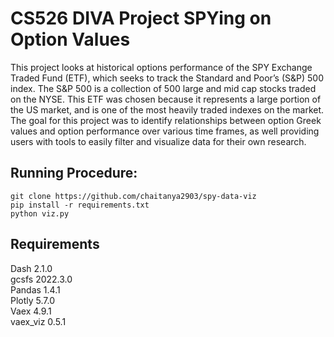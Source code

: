 # CS526 DIVA Project SPYing on Option Values


This project looks at historical options performance of the SPY Exchange Traded Fund (ETF), which seeks to track the Standard and Poor’s (S&P) 500 index. The S&P 500 is a collection of 500 large and mid
cap stocks traded on the NYSE. This ETF was chosen because it represents a large portion of the US market, and is one of the most heavily traded indexes on the market. The goal for
this project was to identify relationships between option Greek values and option performance over various time frames, as well providing users with tools to easily filter and visualize
data for their own research.

## Running Procedure:
```
git clone https://github.com/chaitanya2903/spy-data-viz 
pip install -r requirements.txt
python viz.py 
```




## Requirements
Dash 2.1.0 <br>
gcsfs 2022.3.0 <br>
Pandas 1.4.1 <br>
Plotly 5.7.0 <br>
Vaex 4.9.1 <br>
vaex_viz 0.5.1 <br>
